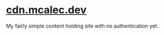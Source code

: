 # [cdn.mcalec.dev](https://cdn.mcalec.dev/)

My fairly simple content holding site with no authentication yet. 

